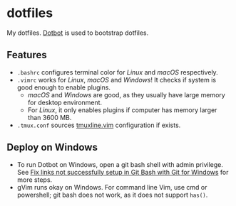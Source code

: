 # dotfiles
My dotfiles. [Dotbot](https://github.com/anishathalye/dotbot) is used to bootstrap dotfiles.

## Features
* `.bashrc` configures terminal color for *Linux* and *macOS* respectively.
* `.vimrc` works for *Linux*, *macOS* and *Windows*! It checks if system is good enough to enable plugins.
  * *macOS* and *Windows* are good, as they usually have large memory for desktop environment.
  * For *Linux*, it only enables plugins if computer has memory larger than 3600 MB.
* `.tmux.conf` sources [tmuxline.vim](https://github.com/edkolev/tmuxline.vim) configuration if exists.

## Deploy on Windows
* To run Dotbot on Windows, open a git bash shell with admin privilege. See [Fix links not successfully setup in Git Bash with Git for Windows](https://github.com/anishathalye/dotbot/wiki/Troubleshooting#fix-links-not-successfully-setup-in-git-bash-with-git-for-windows) for more steps.
* gVim runs okay on Windows. For command line Vim, use cmd or powershell; git bash does not work, as it does not support `has()`.
